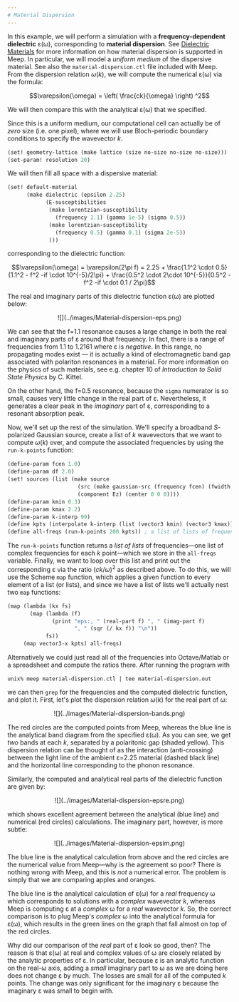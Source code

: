 ```yaml
---
# Material Dispersion
---
```


In this example, we will perform a simulation with a **frequency-dependent dielectric** ε(ω), corresponding to **material dispersion**. See [Dielectric Materials](../Materials.md) for more information on how material dispersion is supported in Meep. In particular, we will model a *uniform medium* of the dispersive material. See also the `material-dispersion.ctl` file included with Meep. From the dispersion relation $\omega(k)$, we will compute the numerical ε(ω) via the formula:

$$\varepsilon(\omega) = \left( \frac{ck}{\omega} \right) ^2$$

We will then compare this with the analytical ε(ω) that we specified.

Since this is a uniform medium, our computational cell can actually be of *zero* size (i.e. one pixel), where we will use Bloch-periodic boundary conditions to specify the wavevector *k*.

```scm
(set! geometry-lattice (make lattice (size no-size no-size no-size)))
(set-param! resolution 20)
```

We will then fill all space with a dispersive material:

```scm
(set! default-material
      (make dielectric (epsilon 2.25)
            (E-susceptibilities 
             (make lorentzian-susceptibility
               (frequency 1.1) (gamma 1e-5) (sigma 0.5))
             (make lorentzian-susceptibility
               (frequency 0.5) (gamma 0.1) (sigma 2e-5))
             )))
```

corresponding to the dielectric function:

$$\varepsilon(\omega) = \varepsilon(2\pi f) = 2.25 + \frac{1.1^2 \cdot 0.5}{1.1^2 - f^2 -if \cdot 10^{-5}/2\pi} + \frac{0.5^2 \cdot 2\cdot 10^{-5}}{0.5^2 - f^2 -if \cdot 0.1 / 2\pi}$$

The real and imaginary parts of this dielectric function ε(ω) are plotted below:

<center>
![](../images/Material-dispersion-eps.png)
</center>

We can see that the f=1.1 resonance causes a large change in both the real and imaginary parts of ε around that frequency. In fact, there is a range of frequencies from 1.1 to 1.2161 where ε is *negative*. In this range, no propagating modes exist &mdash; it is actually a kind of electromagnetic band gap associated with polariton resonances in a material. For more information on the physics of such materials, see e.g. chapter 10 of *Introduction to Solid State Physics* by C. Kittel.

On the other hand, the f=0.5 resonance, because the `sigma` numerator is so small, causes very little change in the real part of ε. Nevertheless, it generates a clear peak in the *imaginary* part of ε, corresponding to a resonant absorption peak.

Now, we'll set up the rest of the simulation. We'll specify a broadband *S*-polarized Gaussian source, create a list of *k* wavevectors that we want to compute $\omega(k)$ over, and compute the associated frequencies by using the `run-k-points` function:

```scm
(define-param fcen 1.0)
(define-param df 2.0)
(set! sources (list (make source
                      (src (make gaussian-src (frequency fcen) (fwidth df)))
                      (component Ez) (center 0 0 0))))
(define-param kmin 0.3)
(define-param kmax 2.2)
(define-param k-interp 99)
(define kpts (interpolate k-interp (list (vector3 kmin) (vector3 kmax))))
(define all-freqs (run-k-points 200 kpts)) ; a list of lists of frequencies  
```

The `run-k-points` function returns a *list of lists* of frequencies—one list of complex frequencies for each *k* point—which we store in the `all-freqs` variable. Finally, we want to loop over this list and print out the corresponding ε via the ratio $(ck/\omega)^2$ as described above. To do this, we will use the Scheme `map` function, which applies a given function to every element of a list (or lists), and since we have a list of lists we'll actually nest two `map` functions:

```scm
(map (lambda (kx fs)
       (map (lambda (f)
              (print "eps:, " (real-part f) ", " (imag-part f)
                     ", " (sqr (/ kx f)) "\n"))
            fs))
     (map vector3-x kpts) all-freqs)
```

Alternatively we could just read all of the frequencies into Octave/Matlab or a spreadsheet and compute the ratios there. After running the program with

```
unix% meep material-dispersion.ctl | tee material-dispersion.out
```

we can then `grep` for the frequencies and the computed dielectric function, and plot it. First, let's plot the dispersion relation $\omega(k)$ for the real part of ω:

<center>
![](../images/Material-dispersion-bands.png)
</center>

The red circles are the computed points from Meep, whereas the blue line is the analytical band diagram from the specified ε(ω). As you can see, we get *two* bands at each *k*, separated by a polaritonic gap (shaded yellow). This dispersion relation can be thought of as the interaction (anti-crossing) between the light line of the ambient ε=2.25 material (dashed black line) and the horizontal line corresponding to the phonon resonance.

Similarly, the computed and analytical real parts of the dielectric function are given by:

<center>
![](../images/Material-dispersion-epsre.png)
</center>

which shows excellent agreement between the analytical (blue line) and numerical (red circles) calculations. The imaginary part, however, is more subtle:

<center>
![](../images/Material-dispersion-epsim.png)
</center>

The blue line is the analytical calculation from above and the red circles are the numerical value from Meep—why is the agreement so poor? There is nothing wrong with Meep, and this is *not* a numerical error. The problem is simply that we are comparing apples and oranges.

The blue line is the analytical calculation of ε(ω) for a *real* frequency ω which corresponds to solutions with a *complex* wavevector *k*, whereas Meep is computing ε at a *complex* ω for a *real* wavevector *k*. So, the correct comparison is to plug Meep's *complex* ω into the analytical formula for ε(ω), which results in the green lines on the graph that fall almost on top of the red circles.

Why did our comparison of the *real* part of ε look so good, then? The reason is that ε(ω) at real and complex values of ω are closely related by the analytic properties of ε. In particular, because ε is an analytic function on the real-ω axis, adding a *small* imaginary part to ω as we are doing here does not change ε by much. The losses are small for all of the computed *k* points. The change was only significant for the imaginary ε because the imaginary ε was small to begin with.
